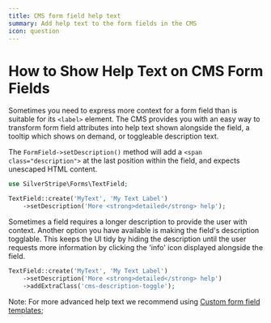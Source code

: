 ```yaml
---
title: CMS form field help text
summary: Add help text to the form fields in the CMS
icon: question
---
```

# How to Show Help Text on CMS Form Fields

Sometimes you need to express more context for a form field
than is suitable for its `<label>` element.
The CMS provides you with an easy way to transform
form field attributes into help text
shown alongside the field, a tooltip which shows on demand, or toggleable description text.

The `FormField->setDescription()` method will add a `<span class="description">`
at the last position within the field, and expects unescaped HTML content.


```php
use SilverStripe\Forms\TextField;

TextField::create('MyText', 'My Text Label')
    ->setDescription('More <strong>detailed</strong> help');
```

Sometimes a field requires a longer description to provide the user with context. Another option you have available is making the field's description togglable. This keeps
the UI tidy by hiding the description until the user requests more information
by clicking the 'info' icon displayed alongside the field.


```php
TextField::create('MyText', 'My Text Label')
    ->setDescription('More <strong>detailed</strong> help')
    ->addExtraClass('cms-description-toggle');
```

Note: For more advanced help text we recommend using
[Custom form field templates](/developer_guides/forms/form_templates);
